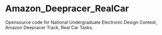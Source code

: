 # Amazon_Deepracer_RealCar
Opensource code for National Undergraduate Electronic Design Contest, Amazon Deepracer Track, Real Car Tasks.
